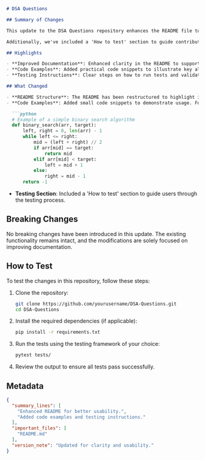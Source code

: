 ```markdown
# DSA Questions

## Summary of Changes

This update to the DSA Questions repository enhances the README file to provide clearer documentation and guidance for users. The new structure aims to improve usability for developers and contributors by offering a more organized presentation of information. This includes a succinct summary of the project, key highlights, and detailed examples that illustrate how to use the provided data structures and algorithms effectively.

Additionally, we've included a 'How to test' section to guide contributors through the testing process, ensuring that any new additions or modifications adhere to the expected functionality. This will help maintain the quality and reliability of the codebase as the project evolves.

## Highlights

- **Improved Documentation**: Enhanced clarity in the README to support users in understanding the purpose and usage of the repository.
- **Code Examples**: Added practical code snippets to illustrate key algorithms and data structures.
- **Testing Instructions**: Clear steps on how to run tests and validate changes, promoting best practices among contributors.

## What Changed

- **README Structure**: The README has been restructured to highlight important sections, making it easier to navigate.
- **Code Examples**: Added small code snippets to demonstrate usage. For example:

  ```python
  # Example of a simple binary search algorithm
  def binary_search(arr, target):
      left, right = 0, len(arr) - 1
      while left <= right:
          mid = (left + right) // 2
          if arr[mid] == target:
              return mid
          elif arr[mid] < target:
              left = mid + 1
          else:
              right = mid - 1
      return -1
  ```

- **Testing Section**: Included a 'How to test' section to guide users through the testing process.

## Breaking Changes

No breaking changes have been introduced in this update. The existing functionality remains intact, and the modifications are solely focused on improving documentation.

## How to Test

To test the changes in this repository, follow these steps:

1. Clone the repository:
   ```bash
   git clone https://github.com/yourusername/DSA-Questions.git
   cd DSA-Questions
   ```

2. Install the required dependencies (if applicable):
   ```bash
   pip install -r requirements.txt
   ```

3. Run the tests using the testing framework of your choice:
   ```bash
   pytest tests/
   ```

4. Review the output to ensure all tests pass successfully.

## Metadata

```json
{
  "summary_lines": [
    "Enhanced README for better usability.",
    "Added code examples and testing instructions."
  ],
  "important_files": [
    "README.md"
  ],
  "version_note": "Updated for clarity and usability."
}
```
```
